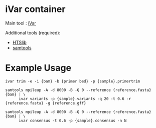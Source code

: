 # iVar container

Main tool : [iVar](https://andersen-lab.github.io/ivar/html/manualpage.html)

Additional tools (required):
* [HTSlib](https://github.com/samtools/htslib)
* [samtools](http://www.htslib.org/)

# Example Usage

```
ivar trim -e -i {bam} -b {primer bed} -p {sample}.primertrim
```
```
samtools mpileup -A -d 8000 -B -Q 0 --reference {reference.fasta} {bam} | \
      ivar variants -p {sample}.variants -q 20 -t 0.6 -r {reference.fasta} -g {reference.gff}
```
```
samtools mpileup -A -d 8000 -B -Q 0 --reference {reference.fasta} {bam} | \
      ivar consensus -t 0.6 -p {sample}.consensus -n N
```
